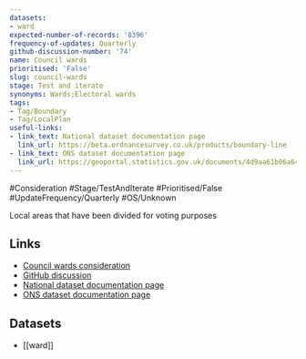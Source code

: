 ```yaml
---
datasets:
- ward
expected-number-of-records: '8396'
frequency-of-updates: Quarterly
github-discussion-number: '74'
name: Council wards
prioritised: 'False'
slug: council-wards
stage: Test and iterate
synonyms: Wards;Electoral wards
tags:
- Tag/Boundary
- Tag/LocalPlan
useful-links:
- link_text: National dataset documentation page
  link_url: https://beta.ordnancesurvey.co.uk/products/boundary-line
- link_text: ONS dataset documentation page
  link_url: https://geoportal.statistics.gov.uk/documents/4d9aa61b06a64ec1b7cc4aecbcfbb7a9/about
---
```


#Consideration #Stage/TestAndIterate #Prioritised/False #UpdateFrequency/Quarterly #OS/Unknown

Local areas that have been divided for voting purposes

## Links

* [Council wards consideration](https://design.planning.data.gov.uk/planning-consideration/council-wards)
* [GitHub discussion](https://github.com/digital-land/data-standards-backlog/discussions/74)
* [National dataset documentation page](https://beta.ordnancesurvey.co.uk/products/boundary-line)
* [ONS dataset documentation page](https://geoportal.statistics.gov.uk/documents/4d9aa61b06a64ec1b7cc4aecbcfbb7a9/about)

## Datasets

* [[ward]]